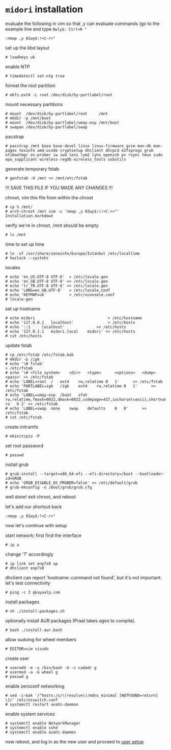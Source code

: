 # `midori` installation

evaluate the following in vim so that ,y can evaluate commands (go to the
example line and type `0wly$: Ctrl+R "`

    :nmap ,y 02wy$:!<C-r>"

set up the kbd layout

    # loadkeys uk

enable NTP

    # timedatectl set-ntp true

format the root partition

    # mkfs.ext4 -L root /dev/disk/by-partlabel/root

mount necessary partitions

    # mount  /dev/disk/by-partlabel/root     /mnt
    # mkdir -p /mnt/boot
    # mount  /dev/disk/by-partlabel/umay-esp /mnt/boot
    # swapon /dev/disk/by-partlabel/swap

pacstrap

    # pacstrap /mnt base base-devel linux linux-firmware gvim man-db man-pages texinfo amd-ucode cryptsetup dhclient dhcpcd e2fsprogs grub efibootmgr os-prober iw iwd less lvm2 lynx openssh pv rsync tmux sudo wpa_supplicant wireless-regdb wireless_tools usbutils

generate temporary fstab

    # genfstab -U /mnt >> /mnt/etc/fstab

!!! SAVE THIS FILE IF YOU MADE ANY CHANGES !!!

chroot, vim this file from within the chroot

    # cp % /mnt/
    # arch-chroot /mnt vim -c 'nmap ,y 02wy$:\!<C-r>"' Installation.markdown

verify we're in chroot, /mnt should be empty

    # ls /mnt

time to set up time

    # ln -sf /usr/share/zoneinfo/Europe/Istanbul /etc/localtime
    # hwclock --systohc

locales

    # echo 'en_US.UTF-8 UTF-8'  > /etc/locale.gen
    # echo 'en_GB.UTF-8 UTF-8' >> /etc/locale.gen
    # echo 'tr_TR.UTF-8 UTF-8' >> /etc/locale.gen
    # echo 'LANG=en_GB.UTF-8'   > /etc/locale.conf
    # echo 'KEYMAP=uk'          > /etc/vconsole.conf
    # locale-gen

set up hostname

    # echo midori                                > /etc/hostname
    # echo '127.0.0.1	localhost'               > /etc/hosts
    # echo '::1		localhost'              >> /etc/hosts
    # echo '127.0.1.1	midori.local	midori' >> /etc/hosts
    # cat /etc/hosts

update fstab

    # cp /etc/fstab /etc/fstab.bak
    # mkdir -p /igk
    # echo '\# fstab'                                                             > /etc/fstab
    # echo '\# <file system>	<dir>	<type>		<options>	<dump>	<pass>' >> /etc/fstab
    # echo 'LABEL=root	/	ext4    rw,relatime	0	1'      >> /etc/fstab
    # echo 'PARTLABEL=igk	/igk	ext4    rw,relatime	0	1'      >> /etc/fstab
    # echo 'LABEL=umay-esp	/boot	vfat    rw,relatime,fmask=0022,dmask=0022,codepage=437,iocharset=ascii,shortname=mixed,utf8,errors=remount-ro	0 2' >> /etc/fstab
    # echo 'LABEL=swap	none	swap	defaults	0	0'      >> /etc/fstab
    # cat /etc/fstab

create initramfs

    # mkinitcpio -P

set root password

    # passwd

install grub

    # grub-install --target=x86_64-efi --efi-directory=/boot --bootloader-id=GRUB
    # echo 'GRUB_DISABLE_OS_PROBER=false' >> /etc/default/grub
    # grub-mkconfig -o /boot/grub/grub.cfg

well done! exit chroot, and reboot

let's add our shortcut back

    :nmap ,y 02wy$:!<C-r>"

now let's continue with setup

start network; first find the interface

    # ip a

change '7' accordingly

    # ip link set enp7s0 up
    # dhclient enp7s0

dhclient can report 'hostname: command not found', but it's not important. let's
test connectivity

    # ping -c 3 gkayaalp.com

install packages

    # sh ./install-packages.sh

optionally install AUR packages (Praat takes *ages* to compile).

    # bash ./install-aur.bash

allow sudoing for wheel members

    # EDITOR=vim visudo

create user

    # useradd -m -s /bin/bash -U -c cadadr g
    # usermod -a -G wheel g
    # passwd g

enable zeroconf networking

    # sed -i~bak '/^hosts:/s/\(resolve\)/mdns_minimal [NOTFOUND=return] \1/' /etc/nsswitch.conf
    # systemctl restart avahi-daemon

enable system services

    # systemctl enable NetworkManager
    # systemctl enable sshd
    # systemctl enable avahi-daemon

now reboot, and log in as the new user and proceed to [user
setup](../../Readme.markdowwn)

